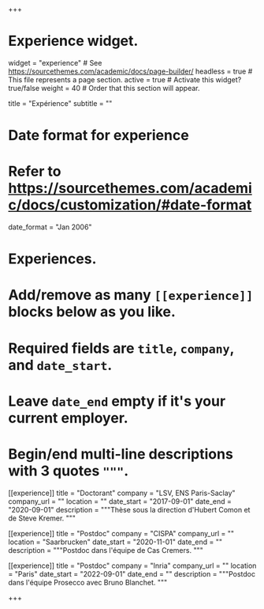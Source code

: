 +++
# Experience widget.
widget = "experience"  # See https://sourcethemes.com/academic/docs/page-builder/
headless = true  # This file represents a page section.
active = true  # Activate this widget? true/false
weight = 40  # Order that this section will appear.

title = "Expérience"
subtitle = ""

# Date format for experience
#   Refer to https://sourcethemes.com/academic/docs/customization/#date-format
date_format = "Jan 2006"

# Experiences.
#   Add/remove as many `[[experience]]` blocks below as you like.
#   Required fields are `title`, `company`, and `date_start`.
#   Leave `date_end` empty if it's your current employer.
#   Begin/end multi-line descriptions with 3 quotes `"""`.
[[experience]]
  title = "Doctorant"
  company = "LSV, ENS Paris-Saclay"
  company_url = ""
  location = ""
  date_start = "2017-09-01"
  date_end = "2020-09-01"
  description = """Thèse sous la direction d'Hubert Comon et de Steve Kremer.
  """

[[experience]]
  title = "Postdoc"
  company = "CISPA"
  company_url = ""
  location = "Saarbrucken"
  date_start = "2020-11-01"
  date_end = ""
  description = """Postdoc dans l'équipe de Cas Cremers.
  """

[[experience]]
  title = "Postdoc"
  company = "Inria"
  company_url = ""
  location = "Paris"
  date_start = "2022-09-01"
  date_end = ""
  description = """Postdoc dans l'équipe Prosecco avec Bruno Blanchet.
  """


+++
